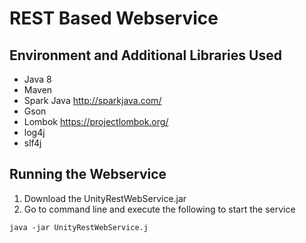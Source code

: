 # REST Based Webservice

## Environment and Additional Libraries Used
* Java 8
* Maven
* Spark Java http://sparkjava.com/
* Gson
* Lombok https://projectlombok.org/
* log4j
* slf4j

## Running the Webservice
1. Download the UnityRestWebService.jar
2. Go to command line and execute the following to start the service
```
java -jar UnityRestWebService.j
```

